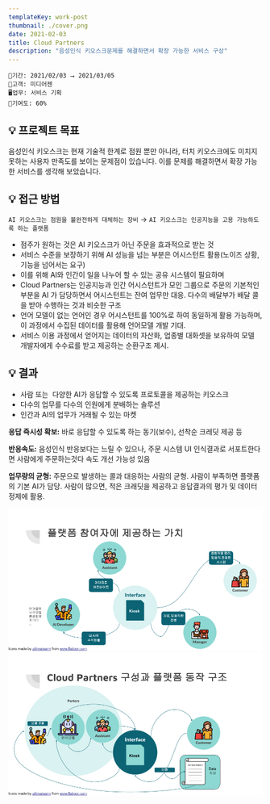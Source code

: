 ```yaml
---
templateKey: work-post
thumbnail: ./cover.png
date: 2021-02-03
title: Cloud Partners
description: "음성인식 키오스크문제를 해결하면서 확장 가능한 서비스 구상"
---
```

```
📅기간: 2021/02/03 ⭢ 2021/03/05
🤝고객: 미디어젠
🖥️업무: 서비스 기획
🎯기여도: 60%
```

## 💡 프로젝트 목표
음성인식 키오스크는 현재 기술적 한계로 점원 뿐만 아니라, 터치 키오스크에도 미치지 못하는 사용자 만족도를 보이는 문제점이 있습니다. 이를 문제를 해결하면서 확장 가능한 서비스를 생각해 보았습니다.

## 💡 접근 방법
`AI 키오스크는 점원을 불완전하게 대체하는 장비` 
→ `AI 키오스크는 인공지능을 고용 가능하도록 하는 플랫폼`

- 점주가 원하는 것은 AI 키오스크가 아닌 주문을 효과적으로 받는 것
- 서비스 수준을 보장하기 위해 AI 성능을 넘는 부분은 어시스턴트 활용(노이즈 상황, 기능을 넘어서는 요구)
- 이를 위해 AI와 인간이 일을 나누어 할 수 있는 공유 시스템이 필요하며
- Cloud Partners는 인공지능과 인간 어시스턴트가 모인 그룹으로 주문의 기본적인 부분을 AI 가 담당하면서 어시스턴트는 잔여 업무만 대응. 다수의 배달부가 배달 콜을 받아 수행하는 것과 비슷한 구조
- 언어 모델이 없는 언어인 경우 어시스턴트를 100%로 하여 동일하게 활용 가능하며, 이 과정에서 수집된 데이터를 활용해 언어모델 개발 기대.
- 서비스 이용 과정에서 얻어지는 데이터의 자산화, 업종별 대화셋을 보유하여 모델 개발자에게 수수료를 받고 제공하는 순환구조 제시.

## 💡 결과
- 사람 또는  다양한 AI가 응답할 수 있도록 프로토콜을 제공하는 키오스크
- 다수의 업무를 다수의 인원에게 분배하는 솔루션
- 인간과 AI의 업무가 거래될 수 있는 마켓

**응답 즉시성 확보:** 바로 응답할 수 있도록 하는 동기(보수), 선착순 크레딧 제공 등

**반응속도:** 음성인식 반응보다는 느릴 수 있으나, 주문 시스템 UI 인식결과로 서포트한다면 사람에게 주문하는것다 속도 개선 가능성 있음

**업무량의 균형:** 주문으로 발생하는 콜과 대응하는 사람의 균형. 사람이 부족하면 플랫폼의 기본 AI가 담당. 사람이 많으면, 적은 크래딧을 제공하고 응답결과의 평가 및 데이터 정제에 활용.

![플랫폼 참여자에게 제공하는 가치](./Cloud-Partners-001.png)
![Cloud Partners 구성과 플랫폼 동작 구조](./Cloud-Partners-002.png)
